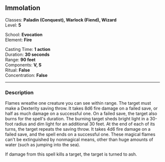 ## Immolation

Classes: **Paladin (Conquest), Warlock (Fiend), Wizard**  
Level: **5**  

School: **Evocation**  
Element: **Fire**  

Casting Time: **1 action**  
Duration: **30 seconds**  
Range: **90 feet**  
Components: **V, S**  
Ritual: **False**  
Concentration: **False**  

------

### Description

Flames wreathe one creature you can see within range. The target must make a Dexterity saving throw. It takes 8d6 fire damage on a failed save, or half as much damage on a successful one. On a failed save, the target also burns for the spell's duration. The burning target sheds bright light in a 30-foot radius and dim light for an additional 30 feet. At the end of each of its turns, the target repeats the saving throw. It takes 4d6 fire damage on a failed save, and the spell ends on a successful one. These magical flames can't be extinguished by nonmagical means, other than huge amounts of water (such as jumping into the sea).

If damage from this spell kills a target, the target is turned to ash.

